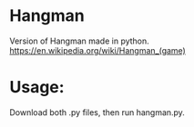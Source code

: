 # Hangman
Version of Hangman made in python. https://en.wikipedia.org/wiki/Hangman_(game)

# Usage:
Download both .py files, then run hangman.py.
